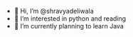 - 👋 Hi, I’m @shravyadeliwala
- 👀 I’m interested in python and reading
- 🌱 I’m currently planning to learn Java

<!---
shravyadeliwala/shravyadeliwala is a ✨ special ✨ repository because its `README.md` (this file) appears on your GitHub profile.
You can click the Preview link to take a look at your changes.
--->
